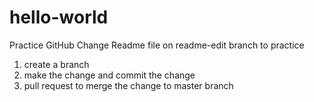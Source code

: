 # hello-world
Practice GitHub
Change Readme file on readme-edit branch to practice
1. create a branch
2. make the change and commit the change
3. pull request to merge the change to master branch
